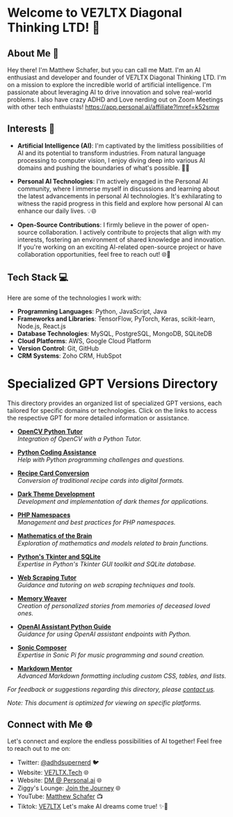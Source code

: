 # Welcome to VE7LTX Diagonal Thinking LTD! 👋

## About Me 🚀
Hey there! I'm Matthew Schafer, but you can call me Matt. I'm an AI enthusiast and developer and founder of VE7LTX Diagonal Thinking LTD. I'm on a mission to explore the incredible world of artificial intelligence. I'm passionate about leveraging AI to drive innovation and solve real-world problems. I also have crazy ADHD and Love nerding out on Zoom Meetings with other tech enthuiasts! https://app.personal.ai/affiliate?lmref=k52smw

## Interests 🌟
- **Artificial Intelligence (AI)**: I'm captivated by the limitless possibilities of AI and its potential to transform industries. From natural language processing to computer vision, I enjoy diving deep into various AI domains and pushing the boundaries of what's possible. 🧠🤖

- **Personal AI Technologies**: I'm actively engaged in the Personal AI community, where I immerse myself in discussions and learning about the latest advancements in personal AI technologies. It's exhilarating to witness the rapid progress in this field and explore how personal AI can enhance our daily lives. 💡🌐

- **Open-Source Contributions**: I firmly believe in the power of open-source collaboration. I actively contribute to projects that align with my interests, fostering an environment of shared knowledge and innovation. If you're working on an exciting AI-related open-source project or have collaboration opportunities, feel free to reach out! 🌐🤝

## Tech Stack 💻
Here are some of the technologies I work with:

- **Programming Languages**: Python, JavaScript, Java
- **Frameworks and Libraries**: TensorFlow, PyTorch, Keras, scikit-learn, Node.js, React.js
- **Database Technologies**: MySQL, PostgreSQL, MongoDB, SQLiteDB
- **Cloud Platforms**: AWS, Google Cloud Platform
- **Version Control**: Git, GitHub
- **CRM Systems**: Zoho CRM, HubSpot

# Specialized GPT Versions Directory

This directory provides an organized list of specialized GPT versions, each tailored for specific domains or technologies. Click on the links to access the respective GPT for more detailed information or assistance.

- **[OpenCV Python Tutor](https://chat.openai.com/g/g-agZqzACna-opencv2-oracle)**  
  _Integration of OpenCV with a Python Tutor._

- **[Python Coding Assistance](https://chat.openai.com/g/g-FULgnXsOx-pycode-helper)**  
  _Help with Python programming challenges and questions._

- **[Recipe Card Conversion](https://chat.openai.com/g/g-Si9Wy8BEq-recipe-card-converter)**  
  _Conversion of traditional recipe cards into digital formats._

- **[Dark Theme Development](https://chat.openai.com/g/g-eQ2DzOHra-dark-theme-dev)**  
  _Development and implementation of dark themes for applications._

- **[PHP Namespaces](https://chat.openai.com/g/g-gDAYTNso6-php-namespace-expert)**  
  _Management and best practices for PHP namespaces._

- **[Mathematics of the Brain](https://chat.openai.com/g/g-HaeLqPG4S-math-of-the-brain-expert)**  
  _Exploration of mathematics and models related to brain functions._

- **[Python's Tkinter and SQLite](https://chat.openai.com/g/g-UEemgUHhW-python-tkinter-and-sqlite-expert)**  
  _Expertise in Python's Tkinter GUI toolkit and SQLite database._

- **[Web Scraping Tutor](https://chat.openai.com/g/g-QteUNyRoi-webscraping-tutor)**  
  _Guidance and tutoring on web scraping techniques and tools._

- **[Memory Weaver](https://chat.openai.com/g/g-5BOYs8SZT-memory-weaver)**  
  _Creation of personalized stories from memories of deceased loved ones._

- **[OpenAI Assistant Python Guide](https://chat.openai.com/g/g-qZeSSU3F0-oai-assistant-python-guide)**  
  _Guidance for using OpenAI assistant endpoints with Python._

- **[Sonic Composer](https://chat.openai.com/g/g-NKm0VDsIu-sonic-composer)**  
  _Expertise in Sonic Pi for music programming and sound creation._

- **[Markdown Mentor](https://chat.openai.com/g/g-RFsOcw34Q-markdown-mentor)**  
  _Advanced Markdown formatting including custom CSS, tables, and lists._

*For feedback or suggestions regarding this directory, please [contact us](mailto:ms@ve7ltx.cc).*

*Note: This document is optimized for viewing on specific platforms.*

## Connect with Me 🌐
Let's connect and explore the endless possibilities of AI together! Feel free to reach out to me on:

- Twitter: [@adhdsupernerd](https://twitter.com/adhdsupernerd) 🐦
- Website: [VE7LTX.Tech](https://ve7ltx.tech) 🌐
- Website: [DM @ Personal.ai](https://tinyurl.com/ve7ltx) 🌐
- Ziggy's Lounge: [Join the Journey](https://tinyurl.com/ve7ltxlounge) 🌐
- YouTube: [Matthew Schafer](https://www.youtube.com/@ve7ltx) 📺
- Tiktok: [VE7LTX](https://github.com/VE7LTX) 
Let's make AI dreams come true! ✨🚀
